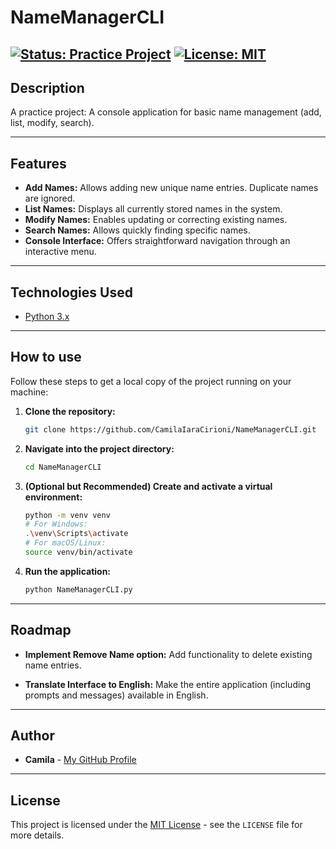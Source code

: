 # NameManagerCLI
[![Status: Practice Project](https://img.shields.io/badge/Status-Practice%20Project-blue.svg)](https://github.com/CamilaIaraCirioni/NameManagerCLI/pulse)  [![License: MIT](https://img.shields.io/badge/License-MIT-yellow.svg)](https://opensource.org/licenses/MIT)
---

## **Description**

A practice project: A console application for basic name management (add, list, modify, search).

---

## **Features**

* **Add Names:** Allows adding new unique name entries. Duplicate names are ignored.
* **List Names:** Displays all currently stored names in the system.
* **Modify Names:** Enables updating or correcting existing names.
* **Search Names:** Allows quickly finding specific names.
* **Console Interface:** Offers straightforward navigation through an interactive menu.
---

## **Technologies Used**


* [Python 3.x](https://www.python.org/downloads/) 

---

## **How to use**

Follow these steps to get a local copy of the project running on your machine:

1.  **Clone the repository:**
    ```bash
    git clone https://github.com/CamilaIaraCirioni/NameManagerCLI.git
    ```
2.  **Navigate into the project directory:**
    ```bash
    cd NameManagerCLI
    ```
3.  **(Optional but Recommended) Create and activate a virtual environment:**
    ```bash
    python -m venv venv
    # For Windows:
    .\venv\Scripts\activate
    # For macOS/Linux:
    source venv/bin/activate
    ```
4.  **Run the application:**
    ```bash
    python NameManagerCLI.py
    ```
---
## **Roadmap**

* **Implement Remove Name option:** Add functionality to delete existing name entries.

* **Translate Interface to English:** Make the entire application (including prompts and messages) available in English.
---

## **Author**

* **Camila** - [My GitHub Profile](https://github.com/CamilaIaraCirioni)

---

## **License**

This project is licensed under the [MIT License](https://opensource.org/licenses/MIT) - see the `LICENSE` file for more details.
